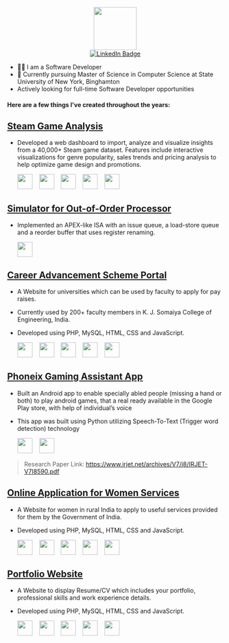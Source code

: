 <!--
### Hi there 👋-->

<div id="header" align="center">
  <img src="https://media0.giphy.com/media/dWxO36Jzd6bTSt5dIY/giphy.gif?cid=ecf05e47fcz7aiqumrm1wzzegqrxv456d8w1atpug2nvsupj&rid=giphy.gif&ct=s" width="100"/>
</div>
<div id="badges" align="center">
  <a href="https://www.linkedin.com/in/ropelife">
    <img src="https://img.shields.io/badge/LinkedIn-blue?style=for-the-badge&logo=linkedin&logoColor=white" alt="LinkedIn Badge"/>
  </a>
</div>
<!-- <hr> -->

- :woman_technologist: I am a Software Developer
- 🔭 Currently pursuing Master of Science in Computer Science at State University of New York, Binghamton
- Actively looking for full-time Software Developer opportunities

#### Here are a few things I've created throughout the years:

## [Steam Game Analysis](https://github.com/achaud25/steam-game-analysis.git)
 - Developed a web dashboard to import, analyze and visualize insights from a 40,000+ Steam game dataset. Features include interactive visualizations for genre popularity, sales trends and pricing analysis to help optimize game design and promotions.<br>

    <img src = "https://github.com/ropelife/ropelife/assets/45571370/8cd00990-98c7-4660-b8ab-45a2b8348d77" height="35" width="35">&nbsp;&nbsp;&nbsp;&nbsp;<img src = "https://user-images.githubusercontent.com/25181517/183423507-c056a6f9-1ba8-4312-a350-19bcbc5a8697.png" height="35" width="35">&nbsp;&nbsp;&nbsp;&nbsp;<img src = "https://user-images.githubusercontent.com/25181517/183890598-19a0ac2d-e88a-4005-a8df-1ee36782fde1.png" height="35" width="35">&nbsp;&nbsp;&nbsp;&nbsp;<img src= "https://user-images.githubusercontent.com/25181517/183897015-94a058a6-b86e-4e42-a37f-bf92061753e5.png" height="35" width="35">&nbsp;&nbsp;&nbsp;&nbsp;<img src= "https://user-images.githubusercontent.com/25181517/182884177-d48a8579-2cd0-447a-b9a6-ffc7cb02560e.png" height="35" width="35">

## [Simulator for Out-of-Order Processor](https://github.com/ropelife/Simulator-for-Out-of-Order-Processor)
 - Implemented an APEX-like ISA with an issue queue, a load-store queue and a reorder buffer that uses register renaming.<br>
   
    <img src= "https://user-images.githubusercontent.com/25181517/192106070-46255bcf-65e6-4c6b-a296-bf8d0d8fb2a7.png" height="35" width="35">

## [Career Advancement Scheme Portal](https://github.com/ropelife/CAS)
 - A Website for universities which can be used by faculty to apply for pay raises.<br>
 - Currently used by 200+ faculty members in K. J. Somaiya College of Engineering, India.<br>
 - Developed using PHP, MySQL, HTML, CSS and JavaScript.
  
    <img src = "https://user-images.githubusercontent.com/25181517/183896128-ec99105a-ec1a-4d85-b08b-1aa1620b2046.png" height="35" width="35">&nbsp;&nbsp;&nbsp;&nbsp;<img src= "https://user-images.githubusercontent.com/25181517/117447155-6a868a00-af3d-11eb-9cfe-245df15c9f3f.png" height="35" width="35">&nbsp;&nbsp;&nbsp;&nbsp;<img src= "https://user-images.githubusercontent.com/25181517/183570228-6a040b9f-3ddf-47a2-a201-743121dac664.png" height="35" width="35">&nbsp;&nbsp;&nbsp;&nbsp;<img src= "https://user-images.githubusercontent.com/25181517/192158954-f88b5814-d510-4564-b285-dff7d6400dad.png" height="35" width="35">&nbsp;&nbsp;&nbsp;&nbsp;<img src= "https://user-images.githubusercontent.com/25181517/183898674-75a4a1b1-f960-4ea9-abcb-637170a00a75.png" height="35" width="35">


## [Phoneix Gaming Assistant App](https://github.com/ropelife/Phoenix-Gaming-Assistant-App.git)
 - Built an Android app to enable specially abled people (missing a hand or both) to play android games, that a real ready available in the Google Play
store, with help of individual’s voice
 - This app was built using Python utilizing Speech-To-Text (Trigger word detection) technology

    <img src = "https://user-images.githubusercontent.com/25181517/117269608-b7dcfb80-ae58-11eb-8e66-6cc8753553f0.png" height="35" width="35">&nbsp;&nbsp;&nbsp;&nbsp;<img src= "https://user-images.githubusercontent.com/25181517/183423507-c056a6f9-1ba8-4312-a350-19bcbc5a8697.png" height="35" width="35">

> Research Paper Link: https://www.irjet.net/archives/V7/i8/IRJET-V7I8590.pdf
 
 ## [Online Application for Women Services](https://github.com/ropelife/Online-Application-for-Women-Services)
 - A Website for women in rural India to apply to useful services provided for them by the Government of India.<br>
 - Developed using PHP, MySQL, HTML, CSS and JavaScript.

    <img src = "https://user-images.githubusercontent.com/25181517/183896128-ec99105a-ec1a-4d85-b08b-1aa1620b2046.png" height="35" width="35">&nbsp;&nbsp;&nbsp;&nbsp;<img src= "https://user-images.githubusercontent.com/25181517/117447155-6a868a00-af3d-11eb-9cfe-245df15c9f3f.png" height="35" width="35">&nbsp;&nbsp;&nbsp;&nbsp;<img src= "https://user-images.githubusercontent.com/25181517/183570228-6a040b9f-3ddf-47a2-a201-743121dac664.png" height="35" width="35">&nbsp;&nbsp;&nbsp;&nbsp;<img src= "https://user-images.githubusercontent.com/25181517/192158954-f88b5814-d510-4564-b285-dff7d6400dad.png" height="35" width="35">&nbsp;&nbsp;&nbsp;&nbsp;<img src= "https://user-images.githubusercontent.com/25181517/183898674-75a4a1b1-f960-4ea9-abcb-637170a00a75.png" height="35" width="35">

 
 ## [Portfolio Website](https://github.com/ropelife/Portfolio-Website)
 - A Website to display Resume/CV which includes your portfolio, professional skills and work experience details.<br>
 - Developed using PHP, MySQL, HTML, CSS and JavaScript.
    
    <img src = "https://user-images.githubusercontent.com/25181517/183896128-ec99105a-ec1a-4d85-b08b-1aa1620b2046.png" height="35" width="35">&nbsp;&nbsp;&nbsp;&nbsp;<img src= "https://user-images.githubusercontent.com/25181517/117447155-6a868a00-af3d-11eb-9cfe-245df15c9f3f.png" height="35" width="35">&nbsp;&nbsp;&nbsp;&nbsp;<img src= "https://user-images.githubusercontent.com/25181517/183570228-6a040b9f-3ddf-47a2-a201-743121dac664.png" height="35" width="35">&nbsp;&nbsp;&nbsp;&nbsp;<img src= "https://user-images.githubusercontent.com/25181517/192158954-f88b5814-d510-4564-b285-dff7d6400dad.png" height="35" width="35">&nbsp;&nbsp;&nbsp;&nbsp;<img src= "https://user-images.githubusercontent.com/25181517/183898674-75a4a1b1-f960-4ea9-abcb-637170a00a75.png" height="35" width="35">

